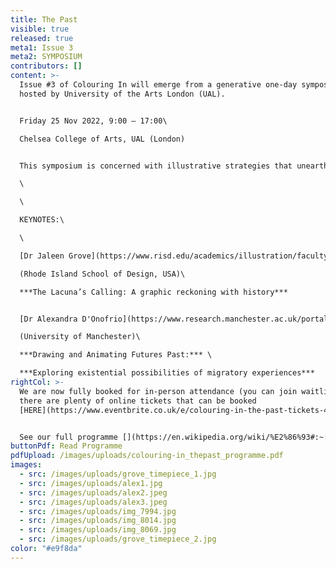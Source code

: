 ```yaml
---
title: The Past
visible: true
released: true
meta1: Issue 3
meta2: SYMPOSIUM
contributors: []
content: >-
  Issue #3 of Colouring In will emerge from a generative one-day symposium
  hosted by University of the Arts London (UAL).


  F﻿riday 25 Nov 2022, 9:00 – 17:00\

  C﻿helsea College of Arts, UAL (London)


  T﻿his symposium is concerned with illustrative strategies that unearth, activate and reposition our relationships to the past. \

  \

  \

  K﻿EYNOTES:\

  \

  [Dr Jaleen Grove](https://www.risd.edu/academics/illustration/faculty/jaleen-grove), Assistant Professor of Illustration \

  (Rhode Island School of Design, USA)\

  ***The Lacuna’s Calling: A graphic reckoning with history***


  [D﻿r Alexandra D'Onofrio](https://www.research.manchester.ac.uk/portal/alexandra.d%27onofrio-postgrad.html), Visual Anthropologist\

  (﻿University of Manchester)\

  ***Drawing and Animating Futures Past:*** \

  ***Exploring existential possibilities of migratory experiences***
rightCol: >-
  We are now fully booked for in-person attendance (you can join waitlist), but
  there are plenty of online tickets that can be booked
  [HERE](https://www.eventbrite.co.uk/e/colouring-in-the-past-tickets-427817231857?lang=en-gb&locale=en_GB&status=30&view=listing).


  See our full programme [](https://en.wikipedia.org/wiki/%E2%86%93#:~:text=The%20arrow%20symbol%20%E2%86%93%20may,control%20key%2C%20an%20arrow%20key)[](https://en.wikipedia.org/wiki/%E2%86%93#:~:text=The%20arrow%20symbol%20%E2%86%93%20may,control%20key%2C%20an%20arrow%20key)↓↓
buttonPdf: Read Programme
pdfUpload: /images/uploads/colouring-in_thepast_programme.pdf
images:
  - src: /images/uploads/grove_timepiece_1.jpg
  - src: /images/uploads/alex1.jpg
  - src: /images/uploads/alex2.jpeg
  - src: /images/uploads/alex3.jpeg
  - src: /images/uploads/img_7994.jpg
  - src: /images/uploads/img_8014.jpg
  - src: /images/uploads/img_8069.jpg
  - src: /images/uploads/grove_timepiece_2.jpg
color: "#e9f8da"
---
```

